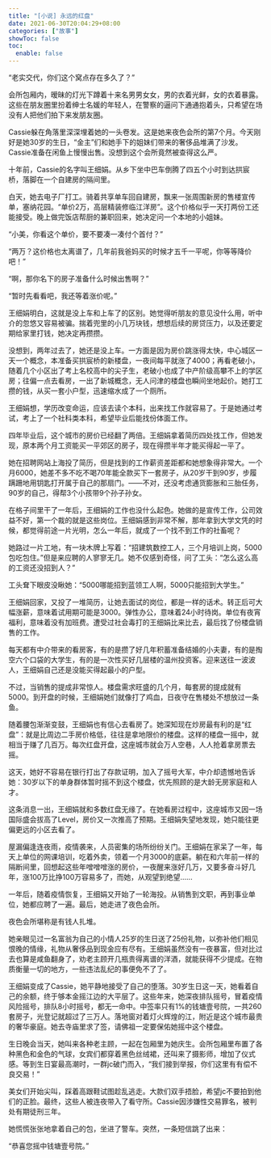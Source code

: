 ```yaml
---
title: "[小说] 永远的红盘"
date: 2021-06-30T20:04:29+08:00
categories: ["故事"]
showToc: false
toc:
  enable: false
---
```


“老实交代，你们这个窝点存在多久了？”

会所包厢内，暧昧的灯光下蹲着十来名男男女女，男的衣着光鲜，女的衣着暴露。这些在朋友圈里扮着绅士名媛的年轻人，在警察的逼问下通通抱着头，只希望在场没有人把他们拍下来发朋友圈。

Cassie躲在角落里深深埋着她的一头卷发。这是她来夜色会所的第7个月。今天刚好是她30岁的生日，“金主”们和她手下的姐妹们带来的奢侈品堆满了沙发。Cassie准备在闲鱼上慢慢出售。没想到这个会所竟然被查得这么严。

十年前，Cassie的名字叫王细娟。从乡下坐中巴车倒腾了四五个小时到达拱宸桥，落脚在一个自建房的隔间里。

白天，她去电子厂打工。骑着共享单车回自建房，飘来一张周围新房的售楼宣传单，塞纳花园。“单价2万，高层精装修临江洋房”。这个价格似乎一天打两份工还能接受。晚上做完饭店帮厨的兼职回来，她决定问一个本地的小姐妹。

“小美，你看这个单价，要不要凑一凑付个首付？”

“两万？这价格也太离谱了，几年前我爸妈买的时候才五千一平呢，你等等降价吧！”

“啊，那你名下的房子准备什么时候出售啊？”

“暂时先看看吧，我还等着涨价呢。”

王细娟明白，这就是没上车和上车了的区别。她觉得听朋友的意见没什么用，听中介的忽悠又容易被骗。揣着兜里的小几万块钱，想想后续的房贷压力，以及还要定期给家里打钱，她决定再攒攒。

没想到，两年过去了，她还是没上车。一方面是因为房价跳涨得太快，中心城区一天一个概念，本准备买拱宸桥的新楼盘，一夜间每平就涨了4000；再看老破小，随着几个小区出了考上名校高中的尖子生，老破小也成了中产阶级高攀不上的学区房；往偏一点去看房，一出了新城概念，无人问津的楼盘也瞬间坐地起价。她打工攒的钱，从买一套小户型，迅速缩水成了一个厕所。

王细娟想，学历改变命运，应该去读个本科，出来找工作就容易了。于是她通过考试，考上了一个社科类本科，希望毕业后能找份体面工作。

四年毕业后，这个城市的房价已经翻了两倍。王细娟拿着简历四处找工作，但她发现，原本两个月工资能买一平郊区的房子，现在得攒半年才能买得起一平了。

她在招聘网站上海投了简历，但是找到的工作薪资差距都和她想象得非常大。一个月6000，她差不多不吃不喝70年能全款买下一套房子，从20岁干到90岁，步履蹒跚地用钥匙打开属于自己的那扇门。——不对，还没考虑通货膨胀和三胎任务，90岁的自己，得帮3个小孩带9个孙子孙女。

在格子间里干了一年后，王细娟的工作也没什么起色。她做的是宣传工作，公司效益不好，第一个裁的就是这些岗位。王细娟感到非常不解，那年拿到大学文凭的时候，都觉得前途一片光明，怎么一年后，就成了一个找不到工作的社畜呢？

她路过一片工地，有一块木牌上写着：“招建筑数控工人，三个月培训上岗，5000包吃包住。”但是来应聘的人寥寥无几。她不仅感到奇怪，问了工头：“怎么这么高的工资还没招到人？”

工头耷下眼皮没瞅她：“5000哪能招到蓝领工人啊，5000只能招到大学生。”

王细娟回家，又投了一堆简历，让她去面试的岗位，都是一样的话术。转正后可大幅涨薪，意味着试用期可能是3000。弹性办公，意味着24小时待岗。单位有夜宵福利，意味着没有加班费。遭受过社会毒打的王细娟比来比去，最后找了份楼盘销售的工作。

每天都有中介带来的看房客，有的是攒了好几年积蓄准备结婚的小夫妻，有的是掏空六个口袋的大学生，有的是一次性买好几层楼的温州投资客。迎来送往一波波人，王细娟自己还是没能买得起最小的户型。

不过，当销售的提成非常惊人。楼盘需求旺盛的几个月，每套房的提成就有5000。到开盘的时候，王细娟她们就像打了鸡血，日夜守在售楼处不想放过一条鱼。

随着腰包渐渐变鼓，王细娟也有信心去看房了。她深知现在炒房最有利的是“红盘”：就是比周边二手房价格低，往往是拿地限价的楼盘。这样的楼盘一摇中，就相当于赚了几百万。每次红盘开盘，这座城市就会万人空巷，人人抢着拿房票去摇。

这天，她好不容易在银行打出了存款证明，加入了摇号大军，中介却遗憾地告诉她：30岁以下的单身群体暂时摇不到这个楼盘，优先照顾的是大龄无房家庭和人才。

这条消息一出，王细娟就和多数红盘无缘了。在她看房过程中，这座城市又因一场国际盛会拔高了Level，房价又一次推高了预期。王细娟失望地发现，她只能往更偏更远的小区去看了。

屋漏偏逢连夜雨，疫情袭来，人员密集的场所纷纷关门。王细娟在家呆了一年，每天上单位的网课培训，吃着外卖，领着一个月3000的底薪。躺在和六年前一样的隔断间里，回想起这些年噌噌噌涨的房价，一夜醒来涨好几万，又要多奋斗好几年，涨100万比挣100万容易多了，而她，从观望到绝望......

一年后，随着疫情恢复，王细娟又开始了一轮海投。从销售到文职，再到事业单位，她都应聘了一遍。最后，她走进了夜色会所。

夜色会所堪称是有钱人扎堆。

她亲眼见过一名富翁为自己的小情人25岁的生日送了25份礼物，以弥补他们相见恨晚的情缘，礼物从奢侈品到现金应有尽有。王细娟虽然没有一夜暴富，但对比过去也算是咸鱼翻身了，劝老主顾开几瓶贵得离谱的洋酒，就能获得不少提成。在物质衡量一切的地方，一些违法乱纪的事便免不了了。

王细娟变成了Cassie，她平静地接受了自己的堕落。30岁生日这一天，她看着自己的余额，终于够本金摇江边的大平层了。这些年来，她深夜排队摇号，冒着疫情风险摇号，排队8小时摇号，都无一命中。中签率只有1%的钱塘壹号院，一共260套房子，光登记就超过了三万人。落地窗对着灯火辉煌的江，附近是这个城市最贵的奢华豪庭。她去寺庙里求了签，请佛祖一定要保佑她摇中这个楼盘。

生日晚会当天，她叫来各种老主顾，一起在包厢里为她庆生。会所包厢里布置了各种黑色和金色的气球，女宾们都穿着黑色丝绒裙，还叫来了摄影师，增加了仪式感。等到生日宴最高潮时，一群jc破门而入，“我们接到举报，你们这里有有偿不良交易！”

美女们开始尖叫，踩着高跟鞋试图趁乱逃走。大款们双手捂脸，希望jc不要拍到他们的正脸。最终，这些人被连夜带入了看守所。Cassie因涉嫌性交易罪名，被判处有期徒刑三年。

她慌慌张张地拿着自己的包，坐进了警车。突然，一条短信跳了出来：

“恭喜您摇中钱塘壹号院。”
